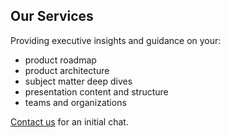## Our Services

Providing executive insights and guidance on your:

- product roadmap
- product architecture
- subject matter deep dives
- presentation content and structure
- teams and organizations

[Contact us](#contact-us) for an initial chat.  
